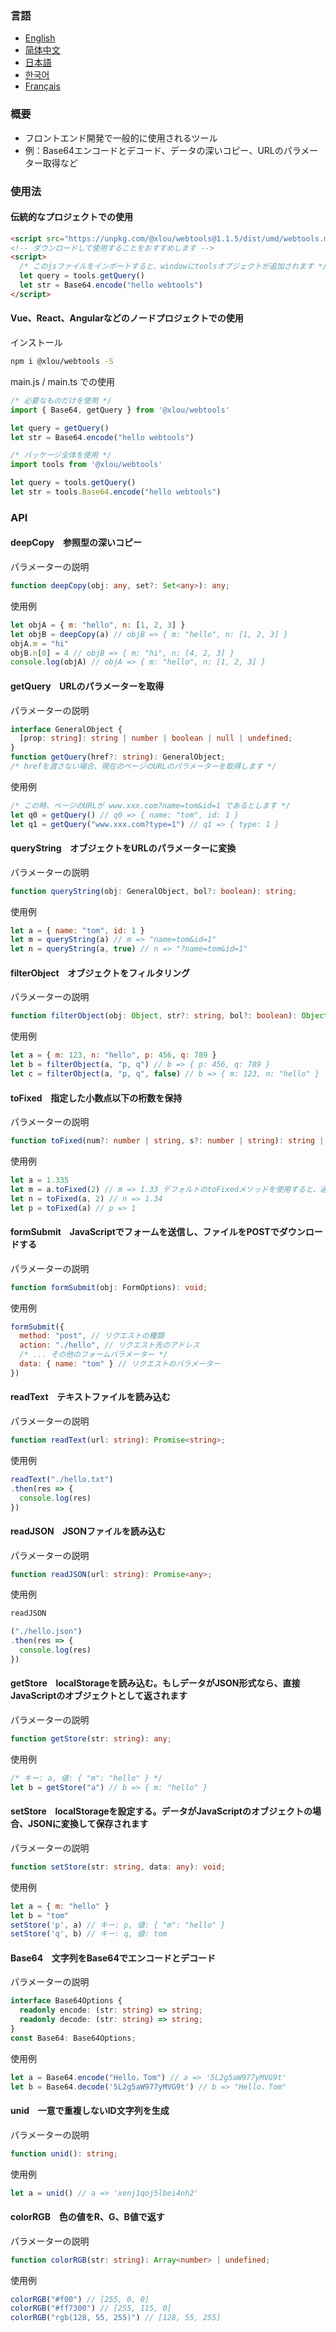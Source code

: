 ### 言語

* [English](https://github.com/omlou/webtools#readme)
* [简体中文](https://github.com/omlou/webtools/blob/master/public/markdowns/readme-zh.md)
* [日本語](https://github.com/omlou/webtools/blob/master/public/markdowns/readme-ja.md)
* [한국어](https://github.com/omlou/webtools/blob/master/public/markdowns/readme-ko.md)
* [Français](https://github.com/omlou/webtools/blob/master/public/markdowns/readme-fr.md)

### 概要

* フロントエンド開発で一般的に使用されるツール
* 例：Base64エンコードとデコード、データの深いコピー、URLのパラメーター取得など

### 使用法

#### 伝統的なプロジェクトでの使用

```html
<script src="https://unpkg.com/@xlou/webtools@1.1.5/dist/umd/webtools.min.js"></script>
<!-- ダウンロードして使用することをおすすめします -->
<script>
  /* このjsファイルをインポートすると、windowにtoolsオブジェクトが追加されます */
  let query = tools.getQuery()
  let str = Base64.encode("hello webtools")
</script>
```

#### Vue、React、Angularなどのノードプロジェクトでの使用

インストール

``` bash
npm i @xlou/webtools -S
```

main.js / main.ts での使用

``` javascript
/* 必要なものだけを使用 */
import { Base64, getQuery } from '@xlou/webtools'

let query = getQuery()
let str = Base64.encode("hello webtools")

/* パッケージ全体を使用 */
import tools from '@xlou/webtools'

let query = tools.getQuery()
let str = tools.Base64.encode("hello webtools")
```

### API

#### deepCopy &ensp; 参照型の深いコピー

パラメーターの説明

```typescript
function deepCopy(obj: any, set?: Set<any>): any;
```

使用例

``` javascript
let objA = { m: "hello", n: [1, 2, 3] }
let objB = deepCopy(a) // objB => { m: "hello", n: [1, 2, 3] }
objA.m = "hi"
objB.n[0] = 4 // objB => { m: "hi", n: [4, 2, 3] }
console.log(objA) // objA => { m: "hello", n: [1, 2, 3] }
```

#### getQuery &ensp; URLのパラメーターを取得

パラメーターの説明

``` typescript
interface GeneralObject {
  [prop: string]: string | number | boolean | null | undefined;
}
function getQuery(href?: string): GeneralObject;
/* hrefを渡さない場合、現在のページのURLのパラメーターを取得します */
```

使用例

``` javascript
/* この時、ページのURLが www.xxx.com?name=tom&id=1 であるとします */
let q0 = getQuery() // q0 => { name: "tom", id: 1 }
let q1 = getQuery("www.xxx.com?type=1") // q1 => { type: 1 }
```

#### queryString &ensp; オブジェクトをURLのパラメーターに変換

パラメーターの説明

``` typescript
function queryString(obj: GeneralObject, bol?: boolean): string;
```

使用例

``` javascript
let a = { name: "tom", id: 1 }
let m = queryString(a) // m => "name=tom&id=1"
let n = queryString(a, true) // n => "?name=tom&id=1"
```

#### filterObject &ensp; オブジェクトをフィルタリング

パラメーターの説明

``` typescript
function filterObject(obj: Object, str?: string, bol?: boolean): Object;
```

使用例

``` javascript
let a = { m: 123, n: "hello", p: 456, q: 789 }
let b = filterObject(a, "p, q") // b => { p: 456, q: 789 }
let c = filterObject(a, "p, q", false) // b => { m: 123, n: "hello" }
```

#### toFixed &ensp; 指定した小数点以下の桁数を保持

パラメーターの説明

``` typescript
function toFixed(num?: number | string, s?: number | string): string | undefined;
```

使用例

``` javascript
let a = 1.335
let m = a.toFixed(2) // m => 1.33 デフォルトのtoFixedメソッドを使用すると、通常の認識とは異なる結果になることがあります
let n = toFixed(a, 2) // n => 1.34
let p = toFixed(a) // p => 1
```

#### formSubmit &ensp; JavaScriptでフォームを送信し、ファイルをPOSTでダウンロードする

パラメーターの説明

``` typescript
function formSubmit(obj: FormOptions): void;
```

使用例

``` javascript
formSubmit({
  method: "post", // リクエストの種類
  action: "./hello", // リクエスト先のアドレス
  /* ... その他のフォームパラメーター */
  data: { name: "tom" } // リクエストのパラメーター
})
```

#### readText &ensp; テキストファイルを読み込む

パラメーターの説明

``` typescript
function readText(url: string): Promise<string>;
```

使用例

``` javascript
readText("./hello.txt")
.then(res => {
  console.log(res)
})
```

#### readJSON &ensp; JSONファイルを読み込む

パラメーターの説明

``` typescript
function readJSON(url: string): Promise<any>;
```

使用例

``` javascript
readJSON

("./hello.json")
.then(res => {
  console.log(res)
})
```

#### getStore &ensp; localStorageを読み込む。もしデータがJSON形式なら、直接JavaScriptのオブジェクトとして返されます

パラメーターの説明

``` typescript
function getStore(str: string): any;
```

使用例

``` javascript
/* キー: a, 値: { "m": "hello" } */
let b = getStore("a") // b => { m: "hello" }
```

#### setStore &ensp; localStorageを設定する。データがJavaScriptのオブジェクトの場合、JSONに変換して保存されます

パラメーターの説明

``` typescript
function setStore(str: string, data: any): void;
```

使用例

``` javascript
let a = { m: "hello" }
let b = "tom"
setStore('p', a) // キー: p, 値: { "m": "hello" }
setStore('q', b) // キー: q, 値: tom
```

#### Base64 &ensp; 文字列をBase64でエンコードとデコード

パラメーターの説明

``` typescript
interface Base64Options {
  readonly encode: (str: string) => string;
  readonly decode: (str: string) => string;
}
const Base64: Base64Options;
```

使用例

``` javascript
let a = Base64.encode("Hello，Tom") // a => '5L2g5aW977yMVG9t'
let b = Base64.decode('5L2g5aW977yMVG9t') // b => "Hello，Tom"
```

#### unid &ensp; 一意で重複しないID文字列を生成

パラメーターの説明

``` typescript
function unid(): string;
```

使用例

``` javascript
let a = unid() // a => 'xenj1qoj5lbei4nh2'
```

#### colorRGB &ensp; 色の値をR、G、B値で返す

パラメーターの説明

``` typescript
function colorRGB(str: string): Array<number> | undefined;
```

使用例

``` javascript
colorRGB("#f00") // [255, 0, 0]
colorRGB("#ff7300") // [255, 115, 0]
colorRGB("rgb(128, 55, 255)") // [128, 55, 255]
```